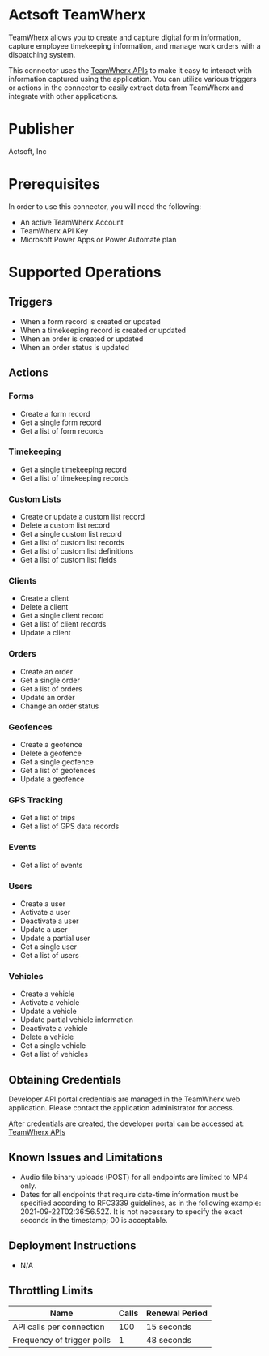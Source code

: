 # Actsoft TeamWherx
TeamWherx allows you to create and capture digital form information, capture employee timekeeping information, and manage work orders with a dispatching system.

This connector uses the [TeamWherx APIs]( https://developer.wfmplatform.com/) to make it easy to interact with information captured using the application.  You can utilize various triggers or actions in the connector to easily extract data from TeamWherx and integrate with other applications.

# Publisher
Actsoft, Inc
# Prerequisites
In order to use this connector, you will need the following:

- An active TeamWherx Account
- TeamWherx API Key
- Microsoft Power Apps or Power Automate plan

# Supported Operations

## Triggers
- When a form record is created or updated
- When a timekeeping record is created or updated
- When an order is created or updated
- When an order status is updated

## Actions
### Forms
- Create a form record
- Get a single form record
- Get a list of form records

### Timekeeping
- Get a single timekeeping record
- Get a list of timekeeping records

### Custom Lists
- Create or update a custom list record
- Delete a custom list record
- Get a single custom list record
- Get a list of custom list records
- Get a list of custom list definitions
- Get a list of custom list fields

### Clients
- Create a client
- Delete a client
- Get a single client record
- Get a list of client records
- Update a client

### Orders
- Create an order
- Get a single order
- Get a list of orders
- Update an order
- Change an order status

### Geofences
- Create a geofence
- Delete a geofence
- Get a single geofence
- Get a list of geofences
- Update a geofence

### GPS Tracking
- Get a list of trips
- Get a list of GPS data records

### Events
- Get a list of events

### Users
- Create a user
- Activate a user
- Deactivate a user
- Update a user
- Update a partial user
- Get a single user
- Get a list of users 

### Vehicles
- Create a vehicle
- Activate a vehicle
- Update a vehicle
- Update partial vehicle information
- Deactivate a vehicle
- Delete a vehicle
- Get a single vehicle
- Get a list of vehicles


## Obtaining Credentials
Developer API portal credentials are managed in the TeamWherx web application. Please contact the application administrator for access.

After credentials are created, the developer portal can be accessed at: [TeamWherx APIs](https://developer.wfmplatform.com/)

## Known Issues and Limitations
- Audio file binary uploads (POST) for all endpoints are limited to MP4 only.
- Dates for all endpoints that require date-time information must be specified according to RFC3339 guidelines, as in the following example: 2021-09-22T02:36:56.52Z. It is not necessary to specify the exact seconds in the timestamp; 00 is acceptable.

## Deployment Instructions
- N/A

## Throttling Limits
| Name	| Calls	| Renewal Period |
| ----- | ------ | ------- |
API calls per connection | 100 | 15 seconds 
Frequency of trigger polls | 1 | 48 seconds

